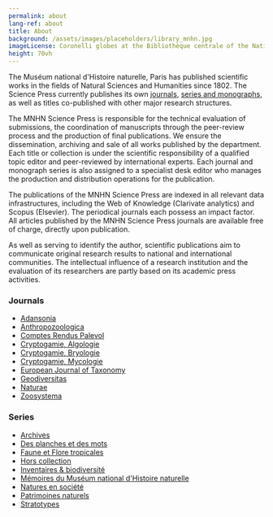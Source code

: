 ```yaml
---
permalink: about
lang-ref: about
title: About
background: /assets/images/placeholders/library_mnhn.jpg
imageLicense: Coronelli globes at the Bibliothèque centrale of the National Museum of Natural History, Paris © MNHN - A. Iatzoura.
height: 70vh
---
```

The Muséum national d'Histoire naturelle, Paris has published scientific works in the fields of Natural Sciences and Humanities since 1802. The Science Press currently publishes its own [journals](https://sciencepress.mnhn.fr/en/journals), [series and monographs](https://sciencepress.mnhn.fr/en/series), as well as titles co-published with other major research structures.

The MNHN Science Press is responsible for the technical evaluation of submissions, the coordination of manuscripts through the peer-review process and the production of final publications. We ensure the dissemination, archiving and sale of all works published by the department. Each title or collection is under the scientific responsibility of a qualified topic editor and peer-reviewed by international experts. Each journal and monograph series is also assigned to a specialist desk editor who manages the production and distribution operations for the publication.

The publications of the MNHN Science Press are indexed in all relevant data infrastructures, including the Web of Knowledge (Clarivate analytics) and Scopus (Elsevier). The periodical journals each possess an impact factor. All articles published by the MNHN Science Press journals are available free of charge, directly upon publication.

As well as serving to identify the author, scientific publications aim to communicate original research results to national and international communities. The intellectual influence of a research institution and the evaluation of its researchers are partly based on its academic press activities.

### Journals

* [Adansonia](https://sciencepress.mnhn.fr/en/periodiques/adansonia)
* [Anthropozoologica](https://sciencepress.mnhn.fr/en/periodiques/anthropozoologica)
* [Comptes Rendus Palevol](https://sciencepress.mnhn.fr/en/periodiques/comptes-rendus-palevol)
* [Cryptogamie, Algologie](https://sciencepress.mnhn.fr/en/periodiques/algologie)
* [Cryptogamie, Bryologie](https://sciencepress.mnhn.fr/en/periodiques/bryologie)
* [Cryptogamie, Mycologie](https://sciencepress.mnhn.fr/en/periodiques/mycologie)
* [European Journal of Taxonomy](https://europeanjournaloftaxonomy.eu)
* [Geodiversitas](https://sciencepress.mnhn.fr/en/periodiques/geodiversitas)
* [Naturae](https://sciencepress.mnhn.fr/en/periodiques/naturae)
* [Zoosystema](https://sciencepress.mnhn.fr/en/periodiques/zoosystema)

### Series

* [Archives](https://sciencepress.mnhn.fr/en/collections/archives)
* [Des planches et des mots](https://sciencepress.mnhn.fr/en/collections/des-planches-et-des-mots)
* [Faune et Flore tropicales](https://sciencepress.mnhn.fr/en/collections/faune-et-flore-tropicales)
* [Hors collection](https://sciencepress.mnhn.fr/en/collections/hors-collection)
* [Inventaires & biodiversité](https://sciencepress.mnhn.fr/en/collections/inventaires-biodiversite)
* [Mémoires du Muséum national d'Histoire naturelle](https://sciencepress.mnhn.fr/en/collections/memoires-du-museum-national-d-histoire-naturelle)
* [Natures en société](https://sciencepress.mnhn.fr/en/collections/natures-en-societes)
* [Patrimoines naturels](https://sciencepress.mnhn.fr/en/collections/patrimoines-naturels)
* [Stratotypes](https://sciencepress.mnhn.fr/en/collections/stratotypes)
